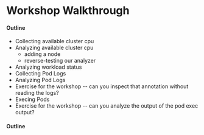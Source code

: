 Workshop Walkthrough
=========================



#### Outline

- Collecting available cluster cpu
- Analyzing available cluster cpu
    - adding a node
    - reverse-testing our analyzer
- Analyzing workload status
- Collecting Pod Logs
- Analyzing Pod Logs
- Exercise for the workshop -- can you inspect that annotation without reading the logs?
- Execing Pods
- Exercise for the workshop -- can you analyze the output of the pod exec output?
 
#### Outline

